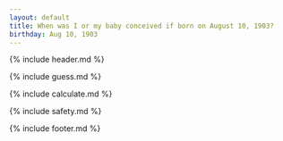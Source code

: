 ```yaml
---
layout: default
title: When was I or my baby conceived if born on August 10, 1903?
birthday: Aug 10, 1903
---
```


{% include header.md %}

{% include guess.md %}

{% include calculate.md %}

{% include safety.md %}

{% include footer.md %}



